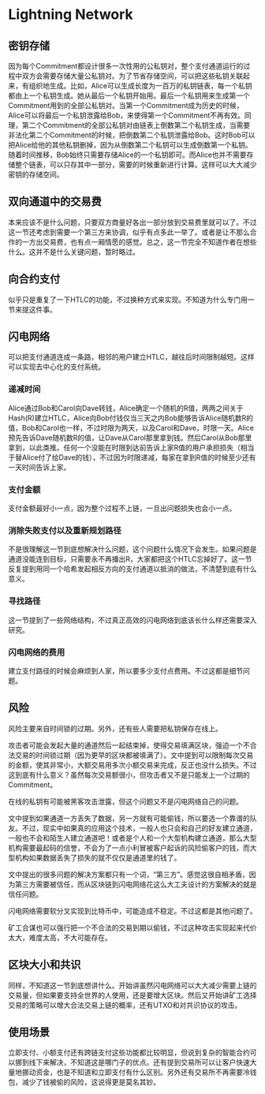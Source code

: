 # Lightning Network

## 密钥存储

因为每个Commitment都设计很多一次性用的公私钥对，整个支付通道运行的过程中双方会需要存储大量公私钥对。为了节省存储空间，可以把这些私钥关联起来，有组织地生成。比如，Alice可以生成长度为一百万的私钥链表，每一个私钥都由上一个私钥生成。她从最后一个私钥开始用。最后一个私钥用来生成第一个Commitment用到的全部公私钥对。当第一个Commitment成为历史的时候，Alice可以将最后一个私钥泄露给Bob，来使得第一个Commitment不再有效。同理，第二个Commitment的全部公私钥对由链表上倒数第二个私钥生成，当需要非法化第二个Commitment的时候，把倒数第二个私钥泄露给Bob。这时Bob可以把Alice给他的其他私钥删掉，因为从倒数第二个私钥可以生成倒数第一个私钥。随着时间推移，Bob始终只需要存储Alice的一个私钥即可。而Alice也并不需要存储整个链表，可以只存其中一部分，需要的时候重新进行计算。这样可以大大减少密钥的存储空间。

## 双向通道中的交易费

本来应该不是什么问题，只要双方商量好各出一部分放到交易费里就可以了。不过这一节还考虑到需要一个第三方来协调，似乎有点多此一举了。或者是让不那么合作的一方出交易费，也有点一厢情愿的感觉。总之，这一节完全不知道作者在想些什么。这并不是什么关键问题，暂时略过。

## 向合约支付

似乎只是重复了一下HTLC的功能，不过换种方式来实现。不知道为什么专门用一节来提这件事。

## 闪电网络

可以把支付通道连成一条路，相邻的用户建立HTLC，越往后时间限制越短。这样可以实现去中心化的支付系统。

### 递减时间

Alice通过Bob和Carol向Dave转钱，Alice确定一个随机的R值，两两之间关于Hash(R)建立HTLC，Alice向Bob付钱仅当三天之内Bob能够告诉Alice随机数R的值，Bob和Carol也一样，不过时限为两天，以及Carol和Dave，时限一天。Alice预先告诉Dave随机数R的值，让Dave从Carol那里拿到钱。然后Carol从Bob那里拿到，以此类推。任何一个没能在时限到达前告诉上家R值的用户承担损失（相当于替Alice付了给Dave的钱），不过因为时限递减，每家在拿到R值的时候至少还有一天时间告诉上家。

### 支付金额

支付金额最好小一点，因为整个过程不上链，一旦出问题损失也会小一点。

### 消除失败支付以及重新规划路径

不是很理解这一节到底想解决什么问题，这个问题什么情况下会发生。如果问题是通道没能连到目标，只需要永不再播出R，大家都把这个HTLC忘掉好了。这一节反复提到用同一个哈希发起相反方向的支付通道以抵消的做法，不清楚到底有什么意义。

### 寻找路径

这一节提到了一些网络结构，不过真正高效的闪电网络到底该长什么样还需要深入研究。

### 闪电网络的费用

建立支付路径的时候会麻烦到人家，所以要多少支付点费用。不过这都是细节问题。

## 风险

风险主要来自时间锁的过期。另外，还有些人需要把私钥保存在线上。

攻击者可能会发起大量的通道然后一起结束掉，使得交易填满区块，强迫一个不合法交易的时间锁过期（因为更早的区块都被填满了）。文中提到可以限制每次交易的金额，使其非常小，大额交易用多次小额交易来完成，反正也没什么损失。不过这到底有什么意义？虽然每次交易额很小，但攻击者又不是只能发上一个过期的Commitment。

在线的私钥有可能被黑客攻击泄露，但这个问题又不是闪电网络自己的问题。

文中提到如果通道一方丢失了数据，另一方就有可能偷钱，所以要选一个靠谱的队友。不过，现实中如果真的应用这个技术，一般人也只会和自己的好友建立通道，一般也不会和陌生人建立通道吧！或者是个人和一个大型机构建立通道，那么大型机构需要最起码的信誉，不会为了一点小利冒被客户起诉的风险偷客户的钱，而大型机构如果数据丢失了损失的就不仅仅是通道里的钱了。

文中提出的很多问题的解决方案都只有一个词，“第三方”。感觉这很自相矛盾，因为第三方需要被信任，而从区块链到闪电网络花这么大工夫设计的方案解决的就是信任问题。

闪电网络需要软分叉实现到比特币中，可能造成不稳定。不过这都是其他问题了。

矿工合谋也可以强行把一个不合法的交易到期以偷钱，不过这种攻击实现起来代价太大，难度太高，不大可能存在。

## 区块大小和共识

同样，不知道这一节到底想讲什么。开始讲虽然闪电网络可以大大减少需要上链的交易量，但如果要支持全世界的人使用，还是要增大区块。然后又开始讲矿工选择交易的策略可以增大合法交易上链的概率，还有UTXO和对共识协议的攻击。

## 使用场景

立即支付、小额支付还有跨链支付这些功能都比较明显，但说到复杂的智能合约可以挪到线下来解决，不知道这是哪门子的优点。还有提到交易所可以让客户快速大量地挪动资金，也是不知道和立即支付有什么区别。另外还有交易所不再需要冷钱包，减少了钱被偷的风险，这说得更是莫名其妙。
